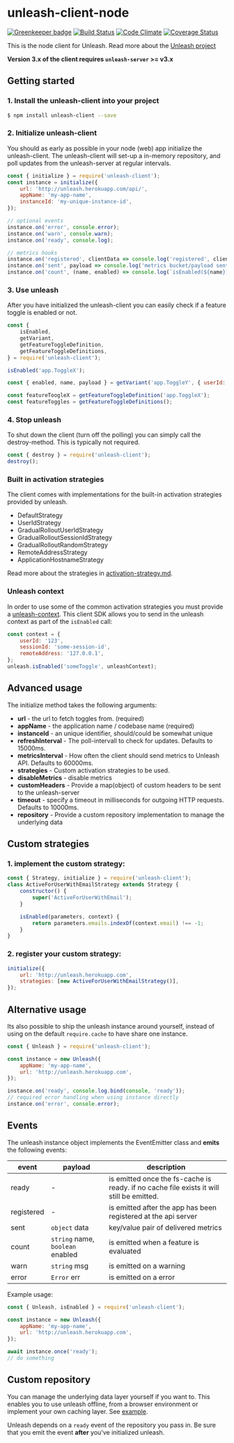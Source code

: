# unleash-client-node

[![Greenkeeper badge](https://badges.greenkeeper.io/Unleash/unleash-client-node.svg)](https://greenkeeper.io/)
[![Build Status](https://travis-ci.org/Unleash/unleash-client-node.svg?branch=master)](https://travis-ci.org/Unleash/unleash-client-node)
[![Code Climate](https://codeclimate.com/github/Unleash/unleash-client-node/badges/gpa.svg)](https://codeclimate.com/github/Unleash/unleash-client-node)
[![Coverage Status](https://coveralls.io/repos/github/Unleash/unleash-client-node/badge.svg?branch=master)](https://coveralls.io/github/Unleash/unleash-client-node?branch=master)

This is the node client for Unleash. Read more about the
[Unleash project](https://github.com/finn-no/unleash)

**Version 3.x of the client requires `unleash-server` >= v3.x**

## Getting started

### 1. Install the unleash-client into your project

```bash
$ npm install unleash-client --save
```

### 2. Initialize unleash-client

You should as early as possible in your node (web) app initialize the unleash-client. The
unleash-client will set-up a in-memory repository, and poll updates from the unleash-server at
regular intervals.

```js
const { initialize } = require('unleash-client');
const instance = initialize({
    url: 'http://unleash.herokuapp.com/api/',
    appName: 'my-app-name',
    instanceId: 'my-unique-instance-id',
});

// optional events
instance.on('error', console.error);
instance.on('warn', console.warn);
instance.on('ready', console.log);

// metrics hooks
instance.on('registered', clientData => console.log('registered', clientData));
instance.on('sent', payload => console.log('metrics bucket/payload sent', payload));
instance.on('count', (name, enabled) => console.log(`isEnabled(${name}) returned ${enabled}`));
```

### 3. Use unleash

After you have initialized the unleash-client you can easily check if a feature toggle is enabled or
not.

```js
const {
    isEnabled,
    getVariant,
    getFeatureToggleDefinition,
    getFeatureToggleDefinitions,
} = require('unleash-client');

isEnabled('app.ToggleX');

const { enabled, name, payload } = getVariant('app.ToggleY', { userId: '1234' });

const featureToogleX = getFeatureToggleDefinition('app.ToggleX');
const featureToggles = getFeatureToggleDefinitions();
```

### 4. Stop unleash

To shut down the client (turn off the polling) you can simply call the destroy-method. This is
typically not required.

```js
const { destroy } = require('unleash-client');
destroy();
```

### Built in activation strategies

The client comes with implementations for the built-in activation strategies provided by unleash.

-   DefaultStrategy
-   UserIdStrategy
-   GradualRolloutUserIdStrategy
-   GradualRolloutSessionIdStrategy
-   GradualRolloutRandomStrategy
-   RemoteAddressStrategy
-   ApplicationHostnameStrategy

Read more about the strategies in
[activation-strategy.md](https://github.com/Unleash/unleash/blob/master/docs/activation-strategies.md).

### Unleash context

In order to use some of the common activation strategies you must provide a
[unleash-context](https://github.com/Unleash/unleash/blob/master/docs/unleash-context.md). This
client SDK allows you to send in the unleash context as part of the `isEnabled` call:

```javascript
const context = {
    userId: '123',
    sessionId: 'some-session-id',
    remoteAddress: '127.0.0.1',
};
unleash.isEnabled('someToggle', unleashContext);
```

## Advanced usage

The initialize method takes the following arguments:

-   **url** - the url to fetch toggles from. (required)
-   **appName** - the application name / codebase name (required)
-   **instanceId** - an unique identifier, should/could be somewhat unique
-   **refreshInterval** - The poll-intervall to check for updates. Defaults to 15000ms.
-   **metricsInterval** - How often the client should send metrics to Unleash API. Defaults to
    60000ms.
-   **strategies** - Custom activation strategies to be used.
-   **disableMetrics** - disable metrics
-   **customHeaders** - Provide a map(object) of custom headers to be sent to the unleash-server
-   **timeout** - specify a timeout in milliseconds for outgoing HTTP requests. Defaults to 10000ms.
-   **repository** - Provide a custom repository implementation to manage the underlying data

## Custom strategies

### 1. implement the custom strategy:

```js
const { Strategy, initialize } = require('unleash-client');
class ActiveForUserWithEmailStrategy extends Strategy {
    constructor() {
        super('ActiveForUserWithEmail');
    }

    isEnabled(parameters, context) {
        return parameters.emails.indexOf(context.email) !== -1;
    }
}
```

### 2. register your custom strategy:

```js
initialize({
    url: 'http://unleash.herokuapp.com',
    strategies: [new ActiveForUserWithEmailStrategy()],
});
```

## Alternative usage

Its also possible to ship the unleash instance around yourself, instead of using on the default
`require.cache` to have share one instance.

```js
const { Unleash } = require('unleash-client');

const instance = new Unleash({
    appName: 'my-app-name',
    url: 'http://unleash.herokuapp.com',
});

instance.on('ready', console.log.bind(console, 'ready'));
// required error handling when using instance directly
instance.on('error', console.error);
```

## Events

The unleash instance object implements the EventEmitter class and **emits** the following events:

| event      | payload                          | description                                                                              |
| ---------- | -------------------------------- | ---------------------------------------------------------------------------------------- |
| ready      | -                                | is emitted once the fs-cache is ready. if no cache file exists it will still be emitted. |
| registered | -                                | is emitted after the app has been registered at the api server                           |
| sent       | `object` data                    | key/value pair of delivered metrics                                                      |
| count      | `string` name, `boolean` enabled | is emitted when a feature is evaluated                                                   |
| warn       | `string` msg                     | is emitted on a warning                                                                  |
| error      | `Error` err                      | is emitted on a error                                                                    |

Example usage:

```js
const { Unleash, isEnabled } = require('unleash-client');

const instance = new Unleash({
    appName: 'my-app-name',
    url: 'http://unleash.herokuapp.com',
});

await instance.once('ready');
// do something
```

## Custom repository

You can manage the underlying data layer yourself if you want to. This enables you to use unleash
offline, from a browser environment or implement your own caching layer. See
[example](examples/custom_repository.js).

Unleash depends on a `ready` event of the repository you pass in. Be sure that you emit the event
**after** you've initialized unleash.
